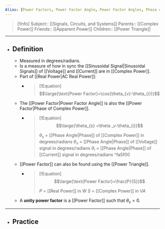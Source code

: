 ```yaml
---
Alias: [Power Factors, Power Factor Angle, Power Factor Angles, Phase of Complex Power]
---
```

> [!Info]
> Subject:: [[Signals, Circuits, and Systems]]
> Parents:: [[Complex Power]]
> Friends:: [[Apparent Power]]
> Children:: [[Power Triangle]]
---
- ## Definition
	- Measured in degrees/radians.
	- Is a measure of how in sync the [[Sinusoidal Signal|Sinusoidal Signals]] of [[Voltage]] and [[Current]] are in [[Complex Power]].
	- Part of [[Real Power|AC Real Power]]:
		- >[!Equation]
		  > $$\large{\text{Power Factor}=\cos(\theta_{v}-\theta_{i})}$$
	- The [[Power Factor|Power Factor Angle]] is also the [[Power Factor|Phase of Complex Power]].
		- >[!Equation]
		    > $$\large{\theta_{s} =\theta _v-\theta_{i}}$$
		    > 
		    > $\theta_{s}$ = [[Phase Angle|Phase]] of [[Complex Power]] in degrees/radians
		    > $\theta_{v}$ = [[Phase Angle|Phase]] of [[Voltage]] signal in degrees/radians
		    > $\theta_{i}$ = [[Phase Angle|Phase]] of [[Current]] signal in degrees/radians ^fa5f00
	- [[Power Factor]] can also be found using the [[Power Triangle]].
		- > [!Equation]
		  > $$\large{\text{Power Factor}=\frac{P}{S}}$$
		  > 
		  > $P$ = [[Real Power]] in $W$
		  > $S$ = [[Complex Power]] in $VA$
	- A **unity power factor** is a [[Power Factor]] such that $\theta_{s}=0$.
---
- ## Practice